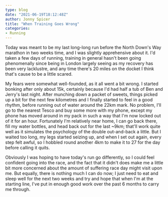```yaml
---
type: blog
date: "2021-06-19T18:12:48Z"
author: Jonny Spicer
title: "When Training Goes Wrong"
categories:
- Running
---
```

Today was meant to be my last long-long run before the North Down's Way marathon in two weeks time, and I was slightly apprehensive about it. I'd taken a few
days of running, training in general hasn't been going phenomenally since being in London largely seeing as my recovery has been very lacklustre, and any
time there's 20 miles on the docket I think that's cause to be a little scared.

My fears were somewhat well-founded, as it all went a bit wrong. I started bonking after only about 15k, certainly because I'd had half a tub of Ben and Jerry's
last night. After munching down a packet of sweets, things picked up a bit for the next few kilometres and I finally started to feel in a good rhythm, before
running out of water around the 22km mark. No problem, I'll go to the nearest Tesco and buy some more with my phone, except my phone has moved around in my pack
in such a way that I'm now locked out of it for an hour. Fortunately I'm relatively near home, I can go back there, fill my water bottles, and head back out for
the last ~9km; that'll work quite well as it simulates the psychology of the double out-and-back a little. But I waited too long, my legs started seizing up, and
when I set out again, every step felt awful, so I hobbled round another 4km to make it to 27 for the day before calling it quits.

Obviously I was hoping to have today's run go differently, so I could feel confident going into the race, and the fact that it didn't does make me a little bit more
concerned about the amount of suffering race day might visit upon me. But equally, there is nothing much I can do now; I just need to eat and sleep well for the next
two weeks and try and hope that when I'm at the starting line, I've put in enough good work over the past 6 months to carry me through.

